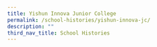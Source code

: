 ```yaml
---
title: Yishun Innova Junior College
permalink: /school-histories/yishun-innova-jc/
description: ""
third_nav_title: School Histories
---
```



